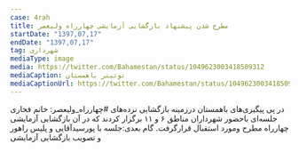 ```yaml
---
case: 4rah
title: مطرح شدن پیشنهاد بازگشایی آزمایشی چهارراه ولیعصر
startDate: "1397,07,17"
endDate: "1397,07,17"
tag: شهرداری
mediaType: image
media: https://twitter.com/Bahamestan/status/1049623003418509312
mediaCaption: توئیتر باهمستان
mediaCaptionUrl: https://twitter.com/Bahamestan/status/1049623003418509312
---
```

در پی پیگیری‌های باهمستان درزمینه بازگشایی نرده‌های #چهارراه_ولیعصر: خانم فخاری جلسه‌ای باحضور شهرداران مناطق ۶ و ۱۱ برگزار کردند که در آن بازگشایی آزمایشی چهارراه مطرح ومورد استقبال قرارگرفت.
گام بعدی:جلسه با پورسیدآقایی و پلیس راهور و تصویب بازگشایی آزمایشی
